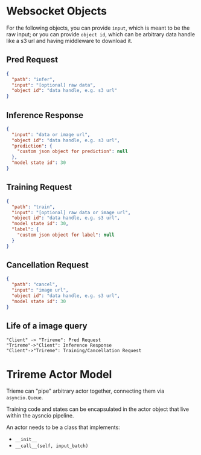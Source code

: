 # Websocket Objects

For the following objects, you can provide `input`, which is meant to be the raw input; or you can provide `object id`, which can be arbitrary data handle like a s3 url and having middleware to download it.

## Pred Request

```json
{
  "path": "infer",
  "input": "[optional] raw data",
  "object id": "data handle, e.g. s3 url"
}
```

## Inference Response

```json
{
  "input": "data or image url",
  "object id": "data handle, e.g. s3 url",
  "prediction": {
    "custom json object for prediction": null
  },
  "model state id": 30
}
```

## Training Request

```json
{
  "path": "train",
  "input": "[optional] raw data or image url",
  "object id": "data handle, e.g. s3 url",
  "model state id": 30,
  "label": {
    "custom json object for label": null
  }
}
```

## Cancellation Request

```json
{
  "path": "cancel",
  "input": "image url",
  "object id": "data handle, e.g. s3 url",
  "model state id": 30
}
```

## Life of a image query

```sequence
"Client" -> "Trireme": Pred Request
"Trireme"->"Client": Inference Response
"Client"->"Trireme": Training/Cancellation Request
```

# Trireme Actor Model

Trieme can "pipe" arbitrary actor together, connecting them via `asyncio.Queue`.

Training code and states can be encapsulated in the actor object that live within the aysncio pipeline. 

An actor needs to be a class that implements:
- `__init__`
- `__call__(self, input_batch)`